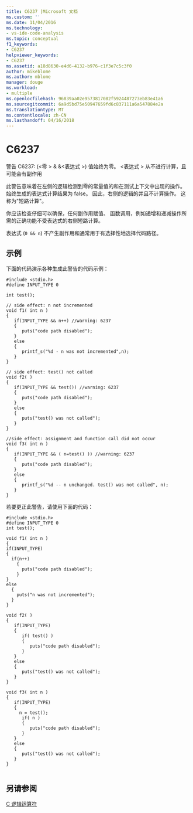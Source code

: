 ```yaml
---
title: C6237 |Microsoft 文档
ms.custom: ''
ms.date: 11/04/2016
ms.technology:
- vs-ide-code-analysis
ms.topic: conceptual
f1_keywords:
- C6237
helpviewer_keywords:
- C6237
ms.assetid: a18d8630-e4d6-4132-b976-c1f3e7c5c3f0
author: mikeblome
ms.author: mblome
manager: douge
ms.workload:
- multiple
ms.openlocfilehash: 96839aa02e9573817082f5924487273eb83e41a6
ms.sourcegitcommit: 6a9d5bd75e50947659fd6c837111a6a547884e2a
ms.translationtype: MT
ms.contentlocale: zh-CN
ms.lasthandoff: 04/16/2018
---
```

# <a name="c6237"></a>C6237
警告 C6237: (\<零 > & &\<表达式 >) 值始终为零。 \<表达式 > 从不进行计算，且可能会有副作用  
  
 此警告意味着在左侧的逻辑检测到零的常量值的和在测试上下文中出现的操作。 始终生成的表达式计算结果为 false。 因此，右侧的逻辑的并且不计算操作。 这称为"短路计算"。  
  
 你应该检查仔细可以确保，任何副作用赋值、 函数调用，例如递增和递减操作所需的正确功能不受表达式的右侧短路计算。  
  
 表达式 (`0 && n`) 不产生副作用和通常用于有选择性地选择代码路径。  
  
## <a name="example"></a>示例  
 下面的代码演示各种生成此警告的代码示例：  
  
```  
#include <stdio.h>  
#define INPUT_TYPE 0  
  
int test();  
  
// side effect: n not incremented  
void f1( int n )  
{  
   if(INPUT_TYPE && n++) //warning: 6237  
   {  
      puts("code path disabled");  
   }  
   else  
   {  
      printf_s("%d - n was not incremented",n);  
   }  
}  
  
// side effect: test() not called  
void f2( )  
{  
   if(INPUT_TYPE && test()) //warning: 6237  
   {  
      puts("code path disabled");  
   }  
   else  
   {  
      puts("test() was not called");  
   }  
}  
  
//side effect: assignment and function call did not occur  
void f3( int n )  
{  
   if(INPUT_TYPE && ( n=test() )) //warning: 6237  
   {  
      puts("code path disabled");  
   }  
   else  
   {  
      printf_s("%d -- n unchanged. test() was not called", n);  
   }  
}  
```  
  
 若要更正此警告，请使用下面的代码：  
  
```  
#include <stdio.h>  
#define INPUT_TYPE 0  
int test();  
  
void f1( int n )  
{  
if(INPUT_TYPE)  
{  
  if(n++)  
    {  
      puts("code path disabled");  
    }  
}  
else  
  {  
    puts("n was not incremented");  
  }  
}  
  
void f2( )  
{  
   if(INPUT_TYPE)  
   {  
      if( test() )  
      {  
         puts("code path disabled");  
      }  
   }  
   else  
   {  
      puts("test() was not called");  
   }  
}  
  
void f3( int n )  
{  
   if(INPUT_TYPE)  
   {  
     n = test();  
      if( n )  
      {  
         puts("code path disabled");  
      }  
   }  
   else  
   {  
      puts("test() was not called");  
   }  
}  
  
```  
  
## <a name="see-also"></a>另请参阅  
 [C 逻辑运算符](/cpp/c-language/c-logical-operators)